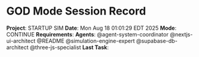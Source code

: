 # GOD Mode Session Record
**Project**: STARTUP SIM
**Date**: Mon Aug 18 01:01:29 EDT 2025
**Mode**: CONTINUE
**Requirements**: 
**Agents**: @agent-system-coordinator @nextjs-ui-architect @README @simulation-engine-expert @supabase-db-architect @three-js-specialist 
**Last Task**: 
